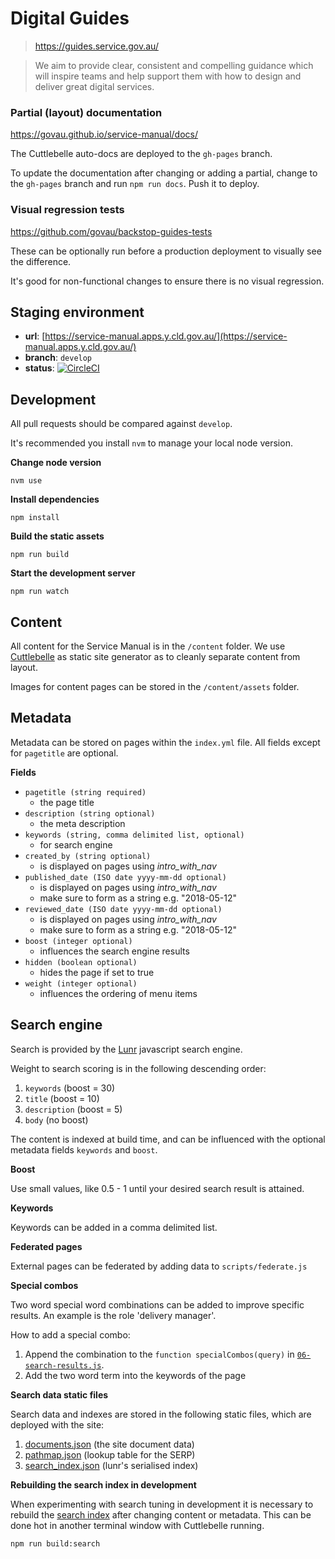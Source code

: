 # Digital Guides
> https://guides.service.gov.au/

> We aim to provide clear, consistent and compelling guidance which will inspire teams and help support them with how to design and deliver great digital services.

### Partial (layout) documentation

https://govau.github.io/service-manual/docs/

The Cuttlebelle auto-docs are deployed to the `gh-pages` branch.

To update the documentation after changing or adding a partial, change to the `gh-pages` branch and run `npm run docs`. Push it to deploy.

### Visual regression tests

https://github.com/govau/backstop-guides-tests

These can be optionally run before a production deployment to visually see the difference.

It's good for non-functional changes to ensure there is no visual regression.

## Staging environment

- **url**: [https://service-manual.apps.y.cld.gov.au/](https://service-manual.apps.y.cld.gov.au/)
- **branch**: `develop`
- **status**:  [![CircleCI](https://circleci.com/gh/govau/service-manual/tree/develop.svg?style=svg)](https://circleci.com/gh/govau/service-manual/tree/develop)


## Development

All pull requests should be compared against `develop`.

It's recommended you install `nvm` to manage your local node version.

**Change node version**

```shell
nvm use
```

**Install dependencies**

```shell
npm install
```

**Build the static assets**

```shell
npm run build
```

**Start the development server**

```shell
npm run watch
```

## Content

All content for the Service Manual is in the `/content` folder. We use [Cuttlebelle](https://github.com/dominikwilkowski/cuttlebelle) as static site generator
as to cleanly separate content from layout.

Images for content pages can be stored in the `/content/assets` folder.

## Metadata

Metadata can be stored on pages within the `index.yml` file. All fields except for `pagetitle` are optional.

**Fields**
- `pagetitle (string required)`
  - the page title
- `description (string optional)`
  - the meta description
- `keywords (string, comma delimited list, optional)`
  - for search engine
- `created_by (string optional)`
  - is displayed on pages using *intro_with_nav*
- `published_date (ISO date yyyy-mm-dd optional)`
  - is displayed on pages using *intro_with_nav*
  - make sure to form as a string e.g. "2018-05-12"
- `reviewed_date (ISO date yyyy-mm-dd optional)`
  - is displayed on pages using *intro_with_nav*
  - make sure to form as a string e.g. "2018-05-12"
- `boost (integer optional)`
  - influences the search engine results
- `hidden (boolean optional)`
  - hides the page if set to true
- `weight (integer optional)`
  - influences the ordering of menu items

## Search engine

Search is provided by the [Lunr](https://lunrjs.com/) javascript search engine.

Weight to search scoring is in the following descending order:

1. `keywords` (boost = 30)
2. `title` (boost = 10)
3. `description` (boost = 5)
4. `body` (no boost)

The content is indexed at build time, and can be influenced with the optional metadata fields `keywords` and `boost`.

**Boost**

Use small values, like 0.5 - 1 until your desired search result is attained.

**Keywords**

Keywords can be added in a comma delimited list.

**Federated pages**

External pages can be federated by adding data to `scripts/federate.js`

**Special combos**

Two word special word combinations can be added to improve specific results. An example is the role 'delivery manager'. 

How to add a special combo:
1. Append the combination to the `function specialCombos(query)` in [`06-search-results.js`](https://github.com/govau/service-manual/blob/master/scripts/js/020-components/06-searchresults.js).
2. Add the two word term into the keywords of the page

**Search data static files**

Search data and indexes are stored in the following static files, which are deployed with the site:

1. [documents.json](https://guides.service.gov.au/documents.json) (the site document data)
2. [pathmap.json](https://guides.service.gov.au/pathmap.json) (lookup table for the SERP)
3. [search_index.json](https://guides.service.gov.au/search_index.json) (lunr's serialised index)

**Rebuilding the search index in development**

When experimenting with search tuning in development it is necessary to rebuild the [search index](https://lunrjs.com/guides/index_prebuilding.html) after changing content or metadata. This can be done hot in another terminal window with Cuttlebelle running.

```
npm run build:search
```
